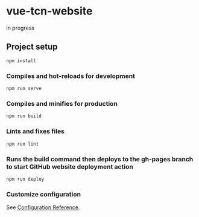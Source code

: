 # vue-tcn-website
in progress

## Project setup
```
npm install
```

### Compiles and hot-reloads for development
```
npm run serve
```

### Compiles and minifies for production
```
npm run build
```

### Lints and fixes files
```
npm run lint
```

### Runs the build command then deploys to the gh-pages branch to start GitHub website deployment action
```
npm run deploy
```

### Customize configuration
See [Configuration Reference](https://cli.vuejs.org/config/).
